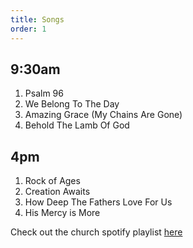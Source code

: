 ```yaml
---
title: Songs
order: 1
---
```


## 9:30am 
1. Psalm 96
2. We Belong To The Day
3. Amazing Grace (My Chains Are Gone)
4. Behold The Lamb Of God


## 4pm 
1. Rock of Ages
2. Creation Awaits
3. How Deep The Fathers Love For Us
4. His Mercy is More
   
Check out the church spotify playlist [here](https://open.spotify.com/playlist/3gh0ZKXkJBDbNEnZqJJDXj?si=0908aa3f87544643)
